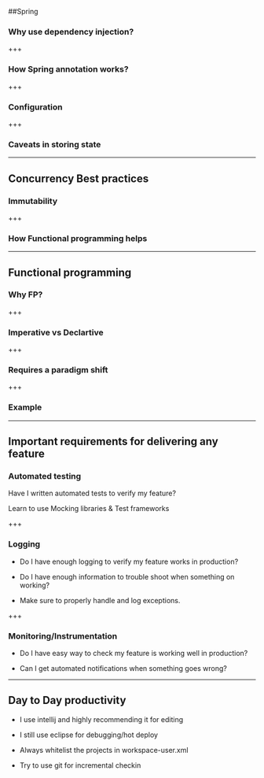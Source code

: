 ##Spring

### Why use dependency injection?

+++
### How Spring annotation works?

+++

### Configuration

+++

### Caveats in storing state

---

## Concurrency Best practices

### Immutability

+++

### How Functional programming helps

---

## Functional programming

### Why FP?

+++

### Imperative vs Declartive

+++

### Requires a paradigm shift

+++

### Example

---

## Important requirements for delivering any feature

### Automated testing

Have I written automated tests  to verify my feature?

Learn to use Mocking libraries & Test frameworks

+++

### Logging

* Do I have enough logging to verify my feature works in production?

* Do I have enough information to trouble shoot when something on working?

* Make sure to properly handle and log exceptions.

+++

### Monitoring/Instrumentation

* Do I have easy way to check my feature is working well in production?

* Can I get automated notifications when something goes wrong?

---

## Day to Day productivity

* I use intellij and highly recommending it for editing

* I still use eclipse for debugging/hot deploy

* Always whitelist the projects in workspace-user.xml

* Try to use git for incremental checkin




